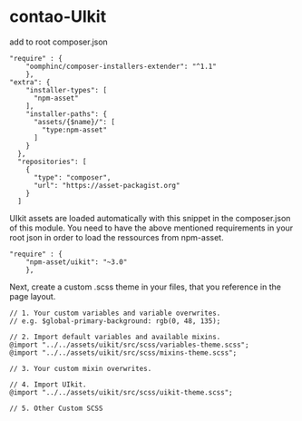 # contao-UIkit

add to root composer.json
```
"require" : {
    "oomphinc/composer-installers-extender": "^1.1"
    },
"extra": {
    "installer-types": [
      "npm-asset"
    ],
    "installer-paths": {
      "assets/{$name}/": [
        "type:npm-asset"
      ]
    }
  },
  "repositories": [
    {
      "type": "composer",
      "url": "https://asset-packagist.org"
    }
  ]
  ```

UIkit assets are loaded automatically with this snippet in the composer.json of this module. 
You need to have the above mentioned requirements in your root json in order to load the ressources from npm-asset.
```
"require" : {
    "npm-asset/uikit": "~3.0"
    },

```

Next, create a custom .scss theme in your files, that you reference in the page layout.
```
// 1. Your custom variables and variable overwrites.
// e.g. $global-primary-background: rgb(0, 48, 135);

// 2. Import default variables and available mixins.
@import "../../assets/uikit/src/scss/variables-theme.scss";
@import "../../assets/uikit/src/scss/mixins-theme.scss";

// 3. Your custom mixin overwrites.

// 4. Import UIkit.
@import "../../assets/uikit/src/scss/uikit-theme.scss";

// 5. Other Custom SCSS


    
